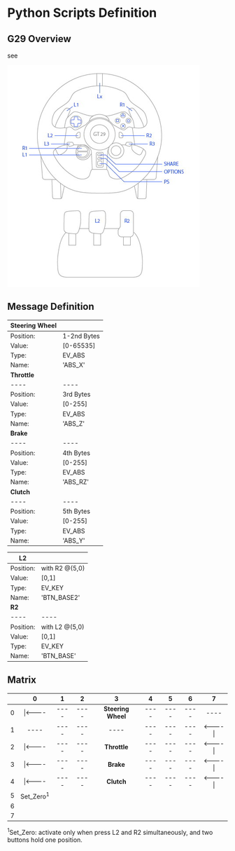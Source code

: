 # Python Scripts Definition

## G29 Overview
see 

![G29](/pic/G29.jpg)

## Message Definition

|  **Steering Wheel** |         |
| ----          | ----          |
|  Position:    | 1-2nd Bytes   |
|  Value:       | [0-65535]     |
|  Type:        | EV_ABS        |
|  Name:        | 'ABS_X'       |
|  **Throttle** |               |
| ----          | ----          |
|  Position:    | 3rd Bytes     |
|  Value:       | [0-255]       |
|  Type:        | EV_ABS        |
|  Name:        | 'ABS_Z'       |
|  **Brake**    |               |
| ----          | ----          |
|  Position:    | 4th Bytes     |
|  Value:       | [0-255]       |
|  Type:        | EV_ABS        |
|  Name:        | 'ABS_RZ'      |
|  **Clutch**   |               |
| ----          | ----          |
|  Position:    | 5th Bytes     |
|  Value:       | [0-255]       |
|  Type:        | EV_ABS        |
|  Name:        | 'ABS_Y'       |


| **L2**    |                |
| --------- | -------------- |
| Position: | with R2 @(5,0) |
| Value:    | [0,1]          |
| Type:     | EV_KEY         |
| Name:     | 'BTN_BASE2'    |
| **R2**    |                |
| ----      | ----           |
| Position: | with L2 @(5,0) |
| Value:    | [0,1]          |
| Type:     | EV_KEY         |
| Name:     | 'BTN_BASE'     |

## Matrix

|   |0     |  1    | 2     | 3     | 4     |  5    |  6    | 7   |
| :-: | :-:| :-:   | :-:   | :-:   | :-:   | :-:   | :-:   | :-: |
| 0 |\|<----| ---- | ---- | **Steering Wheel** | ----  | ----  | ---- | ----|
| 1 | ----  | ---- | ---- |    ----| ----  | ----  | ---- | <----\||
| 2 |\|<----| ---- | ---- | **Throttle** | ----  | ---- |----|<----\||
| 3 |\|<----| ---- | ---- | **Brake**   | ----  | ----  |---- | <----\||
| 4 |\|<----| ---- | ---- | **Clutch** | ----  | ----  |---- | <----\||
| 5 |Set_Zero<sup>1</sup>|       |      |      |      |      |      |      |
| 6 |      |       |      |      |      |      |      |      |
| 7 |      |       |      |      |      |      |      |      |

<sup>1</sup>Set_Zero: activate only when press L2 and R2 simultaneously, and two buttons hold one position.